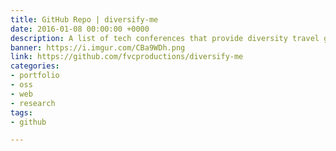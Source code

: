 ```yaml
---
title: GitHub Repo | diversify-me
date: 2016-01-08 00:00:00 +0000
description: A list of tech conferences that provide diversity travel grants or scholarships.
banner: https://i.imgur.com/CBa9WDh.png
link: https://github.com/fvcproductions/diversify-me
categories:
- portfolio
- oss
- web
- research
tags:
- github

---
```

